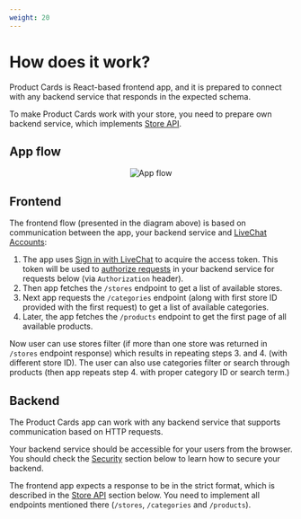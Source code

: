```yaml
---
weight: 20
---
```


# How does it work?

Product Cards is React-based frontend app, and it is prepared to connect with any backend service that responds in the expected schema.

To make Product Cards work with your store, you need to prepare own backend service, which implements [Store API](#store-api).

## App flow

<div style="text-align:center">
  <img src="../assets/images/product-cards/app-flow.png" alt="App flow">
</div>

## Frontend

The frontend flow (presented in the diagram above) is based on communication between the app, your backend service and [LiveChat Accounts](../authorization/):

1. The app uses [Sign in with LiveChat](../sign-in-with-livechat/) to acquire the access token. This token will be used to [authorize requests](../authorization/#validating-the-access-token) in your backend service for requests below (via `Authorization` header).
2. Then app fetches the `/stores` endpoint to get a list of available stores.
3. Next app requests the `/categories` endpoint (along with first store ID provided with the first request) to get a list of available categories.
4. Later, the app fetches the `/products` endpoint to get the first page of all available products.

Now user can use stores filter (if more than one store was returned in `/stores` endpoint response) which results in repeating steps 3. and 4. (with different store ID). The user can also use categories filter or search through products (then app repeats step 4. with proper category ID or search term.) 

## Backend

The Product Cards app can work with any backend service that supports communication based on HTTP requests.

Your backend service should be accessible for your users from the browser. You should check the [Security](#security) section below to learn how to secure your backend.

The frontend app expects a response to be in the strict format, which is described in the [Store API](#store-api) section below. You need to implement all endpoints mentioned there (`/stores`, `/categories` and `/products`).